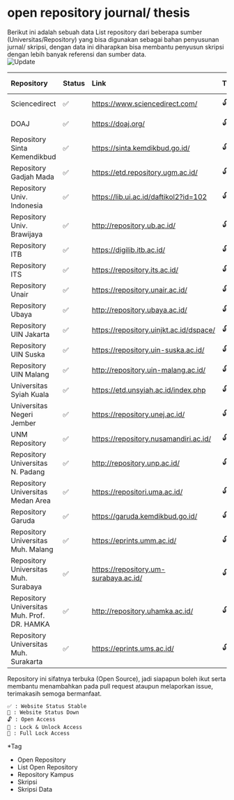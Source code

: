 # open repository journal/ thesis

Berikut ini adalah sebuah data List repository dari beberapa sumber (Universitas/Repository) yang bisa digunakan sebagai bahan penyusunan jurnal/ skripsi, dengan data ini diharapkan bisa membantu penyusun skripsi dengan lebih banyak referensi dan sumber data. 
<br>
![Update](https://img.shields.io/github/last-commit/fajriyan/open-repository?label=last%20update)

| Repository                        | Status | Link                                    | Type | Added on      | From   |
| :-------------------------------- | :----- | :-------------------------------------- | :--- | :------------ | :----- |
| Sciencedirect                     | ✅     | https://www.sciencedirect.com/          | 🔓   | February 2023 | Global |
| DOAJ                              | ✅     | https://doaj.org/                       | 🔓   | February 2023 | Global |
| Repository Sinta Kemendikbud      | ✅     | https://sinta.kemdikbud.go.id/          | 🔓   | February 2023 | IDN    |
| Repository Gadjah Mada        | ✅     | https://etd.repository.ugm.ac.id/             | 🔓 | June 2024 | IDN    |
| Repository Univ. Indonesia        | ✅     | https://lib.ui.ac.id/daftikol2?id=102             | 🔓 |June 2024 | IDN    |
| Repository Univ. Brawijaya        | ✅     | http://repository.ub.ac.id/             | 🔓🔐 | February 2023 | IDN    |
| Repository ITB                    | ✅     | https://digilib.itb.ac.id/          | 🔓 | June 2024 | IDN    |
| Repository ITS                    | ✅     | https://repository.its.ac.id/           | 🔓🔐 | February 2023 | IDN    |
| Repository Unair                    | ✅     | https://repository.unair.ac.id/           | 🔓🔐 | June 2024 | IDN    |
| Repository Ubaya                  | ✅     | http://repository.ubaya.ac.id/          | 🔓   | February 2023 | IDN    |
| Repository UIN Jakarta            | ✅     | https://repository.uinjkt.ac.id/dspace/ | 🔓   | February 2023 | IDN    |
| Repository UIN Suska              | ✅     | https://repository.uin-suska.ac.id/     | 🔓   | February 2023 | IDN    |
| Repository UIN Malang             | ✅     | http://repository.uin-malang.ac.id/     | 🔓   | February 2023 | IDN    |
| Universitas Syiah Kuala           | ✅     | https://etd.unsyiah.ac.id/index.php     | 🔓   | February 2023 | IDN    |
| Universitas Negeri Jember           | ✅     | https://repository.unej.ac.id/     | 🔓   | June 2024 | IDN    |
| UNM Repository                    | ✅     | https://repository.nusamandiri.ac.id/   | 🔓   | February 2023 | IDN    |
| Repository Universitas N. Padang  | ✅     | http://repository.unp.ac.id/            | 🔓   | February 2023 | IDN    |
| Repository Universitas Medan Area | ✅     | https://repositori.uma.ac.id/           | 🔓   | February 2023 | IDN    |
| Repository Garuda                 | ✅    | https://garuda.kemdikbud.go.id/         | 🔓   | February 2023 | IDN    |
| Repository Universitas Muh. Malang                    | ✅     | https://eprints.umm.ac.id/              | 🔓   | June 2024            | IDN    |
| Repository Universitas Muh. Surabaya                                | ✅     | https://repository.um-surabaya.ac.id/    | 🔓   | June 2024            | IDN    |
| Repository Universitas Muh. Prof. DR. HAMKA                                | ✅     | http://repository.uhamka.ac.id/    | 🔓   | June 2024            | IDN    |
| Repository Universitas Muh. Surakarta                                | ✅     | https://eprints.ums.ac.id/    | 🔓   | June 2024            | IDN    |

Repository ini sifatnya terbuka (Open Source), jadi siapapun boleh ikut serta membantu menambahkan pada pull request ataupun melaporkan issue, terimakasih semoga bermanfaat.

```
✅ : Website Status Stable
🔻 : Website Status Down
🔓 : Open Access
🔐 : Lock & Unlock Access
🔑 : Full Lock Access
```
*Tag
<p>
<ul>
  <li>Open Repository</li>
  <li>List Open Repository</li>
  <li>Repository Kampus</li>
  <li>Skripsi</li>
  <li>Skripsi Data</li>
</ul>  
</p>
